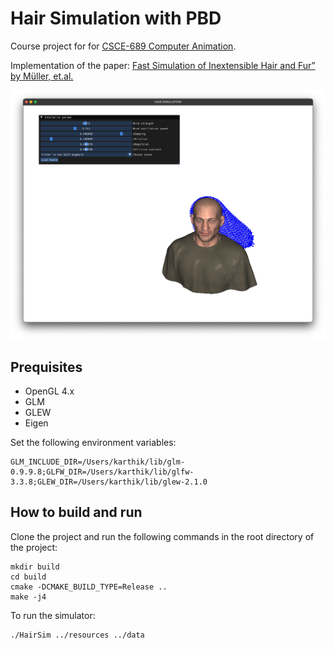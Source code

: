 # Hair Simulation with PBD

Course project for for [CSCE-689 Computer Animation](https://people.engr.tamu.edu/sueda/courses/CSCE450/2023F/index.html).

Implementation of the paper: [Fast Simulation of Inextensible Hair and Fur” by Müller, et.al.](https://matthias-research.github.io/pages/publications/FTLHairFur.pdf)

![image](https://raw.githubusercontent.com/KarthikRIyer/HairSim/main/img/hair-sim.png?token=GHSAT0AAAAAACJ2SG5MNQTENA4NZWQY6KE4ZLX6BKA)

## Prequisites

- OpenGL 4.x
- GLM
- GLEW
- Eigen

Set the following environment variables:
```console
GLM_INCLUDE_DIR=/Users/karthik/lib/glm-0.9.9.8;GLFW_DIR=/Users/karthik/lib/glfw-3.3.8;GLEW_DIR=/Users/karthik/lib/glew-2.1.0
```

## How to build and run

Clone the project and run the following commands in the root directory of the project:

```console
mkdir build
cd build
cmake -DCMAKE_BUILD_TYPE=Release ..
make -j4
```

To run the simulator:

```console
./HairSim ../resources ../data
```